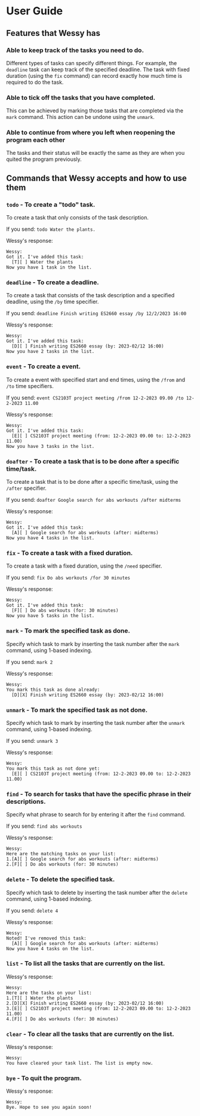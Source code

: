 # User Guide

## Features that Wessy has 

### Able to keep track of the tasks you need to do.
Different types of tasks can specify different things. 
For example, the `deadline` task can keep track of the specified deadline.
The task with fixed duration (using the `fix` command) can record exactly how much time is required to do the task.

### Able to tick off the tasks that you have completed.
This can be achieved by marking those tasks that are completed via the `mark` command. This action can be undone using the `unmark`.

### Able to continue from where you left when reopening the program each other
The tasks and their status will be exactly the same as they are when you quited the program previously.

## Commands that Wessy accepts and how to use them

### `todo` - To create a "todo" task.
To create a task that only consists of the task description.

If you send: `todo Water the plants.`

Wessy's response:
```
Wessy:
Got it. I've added this task:
  [T][ ] Water the plants
Now you have 1 task in the list.
```

### `deadline` - To create a deadline.
To create a task that consists of the task description and a specified deadline, using the `/by` time specifier.

If you send: `deadline Finish writing ES2660 essay /by 12/2/2023 16:00`

Wessy's response:
```
Wessy:
Got it. I've added this task:
  [D][ ] Finish writing ES2660 essay (by: 2023-02/12 16:00)
Now you have 2 tasks in the list.
```

### `event` - To create a event.
To create a event with specified start and end times, using the `/from` and `/to` time specifiers.

If you send:
`event CS2103T project meeting /from 12-2-2023 09.00 /to 12-2-2023 11.00`

Wessy's response:
```
Wessy:
Got it. I've added this task:
  [E][ ] CS2103T project meeting (from: 12-2-2023 09.00 to: 12-2-2023 11.00)
Now you have 3 tasks in the list.
```

### `doafter` - To create a task that is to be done after a specific time/task.
To create a task that is to be done after a specific time/task, using the `/after` specifier.

If you send: `doafter Google search for abs workouts /after midterms`

Wessy's response:
```
Wessy:
Got it. I've added this task:
  [A][ ] Google search for abs workouts (after: midterms)
Now you have 4 tasks in the list.
```

### `fix` - To create a task with a fixed duration.
To create a task with a fixed duration, using the `/need` specifier.

If you send:
`fix Do abs workouts /for 30 minutes`

Wessy's response:
```
Wessy:
Got it. I've added this task:
  [F][ ] Do abs workouts (for: 30 minutes)
Now you have 5 tasks in the list.
```

### `mark` - To mark the specified task as done.
Specify which task to mark by inserting the task number after the `mark` command, using 1-based indexing.

If you send: `mark 2`

Wessy's response:
```
Wessy:
You mark this task as done already:
  [D][X] Finish writing ES2660 essay (by: 2023-02/12 16:00)
```

### `unmark` - To mark the specified task as not done.
Specify which task to mark by inserting the task number after the `unmark` command, using 1-based indexing.

If you send: `unmark 3`

Wessy's response:
```
Wessy:
You mark this task as not done yet:
  [E][ ] CS2103T project meeting (from: 12-2-2023 09.00 to: 12-2-2023 11.00)
```

### `find` - To search for tasks that have the specific phrase in their descriptions.
Specify what phrase to search for by entering it after the `find` command.

If you send: `find abs workouts`

Wessy's response:
```
Wessy:
Here are the matching tasks on your list:
1.[A][ ] Google search for abs workouts (after: midterms)
2.[F][ ] Do abs workouts (for: 30 minutes)
```

### `delete` - To delete the specified task.
Specify which task to delete by inserting the task number after the `delete` command, using 1-based indexing.

If you send: `delete 4`

Wessy's response:
```
Wessy:
Noted! I've removed this task:
  [A][ ] Google search for abs workouts (after: midterms)
Now you have 4 tasks on the list.
```

### `list` - To list all the tasks that are currently on the list.

Wessy's response:
```
Wessy:
Here are the tasks on your list:
1.[T][ ] Water the plants
2.[D][X] Finish writing ES2660 essay (by: 2023-02/12 16:00)
3.[E][ ] CS2103T project meeting (from: 12-2-2023 09.00 to: 12-2-2023 11.00)
4.[F][ ] Do abs workouts (for: 30 minutes)
```

### `clear` - To clear all the tasks that are currently on the list.

Wessy's response:
```
Wessy:
You have cleared your task list. The list is empty now.
```

### `bye` - To quit the program.

Wessy's response:
```
Wessy:
Bye. Hope to see you again soon!
```